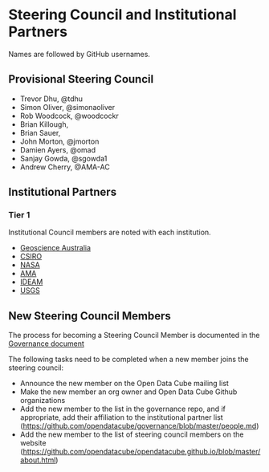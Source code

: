 # Steering Council and Institutional Partners

Names are followed by GitHub usernames.

## Provisional Steering Council

- Trevor Dhu, @tdhu
- Simon Oliver, @simonaoliver
- Rob Woodcock, @woodcockr
- Brian Killough,
- Brian Sauer,
- John Morton, @jmorton
- Damien Ayers, @omad
- Sanjay Gowda, @sgowda1
- Andrew Cherry, @AMA-AC

## Institutional Partners

### Tier 1

Institutional Council members are noted with each institution.

- [Geoscience Australia](http://www.ga.gov.au/)
- [CSIRO](https://www.csiro.au/)
- [NASA](https://www.nasa.gov/)
- [AMA](http://www.ama-inc.com/)
- [IDEAM](http://www.ideam.gov.co/)
- [USGS](https://www.usgs.gov/)

## New Steering Council Members
The process for becoming a Steering Council Member is documented in the [Governance document](https://github.com/opendatacube/governance/blob/master/governance.md#council-membership) 

The following tasks need to be completed when a new member joins the steering council:
- Announce the new member on the Open Data Cube mailing list
- Make the new member an org owner and Open Data Cube Github organizations
- Add the new member to the list in the governance repo, and if appropriate, add their affiliation to the institutional partner list (https://github.com/opendatacube/governance/blob/master/people.md)
- Add the new member to the list of steering council members on the website (https://github.com/opendatacube/opendatacube.github.io/blob/master/about.html)
